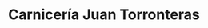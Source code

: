 ---
title: "Carnicería Juan Torronteras"
url: /jaca/carniceria-juan-torronteras/
shop: carnicero
---
